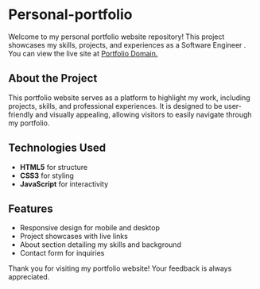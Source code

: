 # Personal-portfolio

Welcome to my personal portfolio website repository! This project showcases my skills, projects, and experiences as a Software Engineer . You can view the live site at [Portfolio Domain.](https://sprightly-froyo-dca781.netlify.app/)

## About the Project

This portfolio website serves as a platform to highlight my work, including projects, skills, and professional experiences. It is designed to be user-friendly and visually appealing, allowing visitors to easily navigate through my portfolio.

## Technologies Used

- **HTML5** for structure
- **CSS3** for styling
- **JavaScript** for interactivity
 
## Features

- Responsive design for mobile and desktop
- Project showcases with live links
- About section detailing my skills and background
- Contact form for inquiries

Thank you for visiting my portfolio website! Your feedback is always appreciated.
